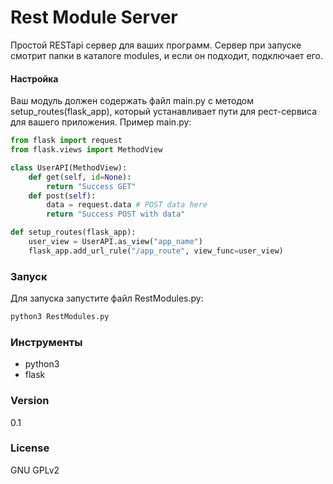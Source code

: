 # Rest Module Server
Простой RESTapi сервер для ваших программ. Сервер при запуске смотрит папки в каталоге modules, и если он подходит, подключает его.

#### Настройка
Ваш модуль должен содержать файл main.py с методом setup_routes(flask_app), который устанавливает пути для рест-сервиса для вашего приложения. Пример main.py:
```python
from flask import request
from flask.views import MethodView

class UserAPI(MethodView):
	def get(self, id=None):
		return "Success GET"
	def post(self):
		data = request.data # POST data here
        return "Success POST with data"

def setup_routes(flask_app):
	user_view = UserAPI.as_view("app_name")
	flask_app.add_url_rule("/app_route", view_func=user_view)
```

### Запуск
Для запуска запустите файл RestModules.py:
```bash
python3 RestModules.py
```

### Инструменты
- python3
- flask

### Version
0.1

### License
GNU GPLv2
